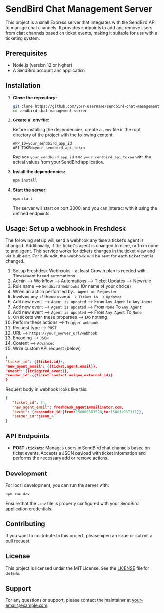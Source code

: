 # SendBird Chat Management Server

This project is a small Express server that integrates with the SendBird API to manage chat channels. It provides endpoints to add and remove users from chat channels based on ticket events, making it suitable for use with a ticketing system.

## Prerequisites

- Node.js (version 12 or higher)
- A SendBird account and application

## Installation

1. **Clone the repository:**

   ```bash
   git clone https://github.com/your-username/sendbird-chat-management-server.git
   cd sendbird-chat-management-server
   ```

2. **Create a .env file:**

   Before installing the dependencies, create a `.env` file in the root directory of the project with the following content:

   ```env
   APP_ID=your_sendbird_app_id
   API_TOKEN=your_sendbird_api_token
   ```

   Replace `your_sendbird_app_id` and `your_sendbird_api_token` with the actual values from your SendBird application.

3. **Install the dependencies:**

   ```bash
   npm install
   ```

4. **Start the server:**

   ```bash
   npm start
   ```

   The server will start on port 3000, and you can interact with it using the defined endpoints.

## Usage: Set up a webhook in Freshdesk

The following set up will send a webhook any time a ticket's agent is changed. Additionally, if the ticket's agent is changed to none, or from none to and agent. 
This service works for tickets changes in the ticket view and via bulk edit. For bulk edit, the webhook will be sent for each ticket that is changed.

1. Set up Freshdesk Webhooks - at least Growth plan is needed with Time/event based automations.
2. Admin --> Workflow --> Automations --> Ticket Updates --> New rule 
3. Rule name  --> `Sendbird Webhooks` (Or name of your choice)
4. When an action performed by... `Agent or Requester`
5. Involves any of these events -->  `Ticket is` -->  `Updated`
6. Add new event --> `Agent is updated` --> From `Any Agent` To `Any Agent`
7. Add new event --> `Agent is updated` --> From `None` To `Any Agent`
8. Add new event --> `Agent is updated` --> From `Any Agent` To `None`
9. On tickets with these properties --> Do nothing
10. Perform these actions --> `Trigger webhook`
11. Request type --> `POST`
12. URL --> `https://your_server_url/webhook`
13. Encoding --> `JSON`
14. Content --> `Advanced`
15. Write custom API request (below) 
```json
{
"ticket_id": {{ticket.id}},
"new_agent_email": {{ticket.agent.email}},
"event": {{triggered_event}},
"sender_id":{{ticket.contact.unique_external_id}}
}
```

Request body in webhook looks like this:
```json
{
   "ticket_id": 24,
   "new_agent_email": freshdesk_agent1@mailinator.com,
   "event": {responder_id:{from:150006383528,to:150014937111}},
   "sender_id":jason_4
}
```
## API Endpoints

- **POST `/tickets`**: Manages users in SendBird chat channels based on ticket events. Accepts a JSON payload with ticket information and performs the necessary add or remove actions.

## Development

For local development, you can run the server with:

```bash
npm run dev
```

Ensure that the `.env` file is properly configured with your SendBird application credentials.

## Contributing

If you want to contribute to this project, please open an issue or submit a pull request.

## License

This project is licensed under the MIT License. See the [LICENSE](LICENSE) file for details.

## Support

For any questions or support, please contact the maintainer at [your-email@example.com](mailto:your-email@example.com).

